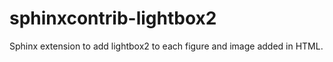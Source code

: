 # sphinxcontrib-lightbox2

Sphinx extension to add lightbox2 to each figure and image added in HTML.

